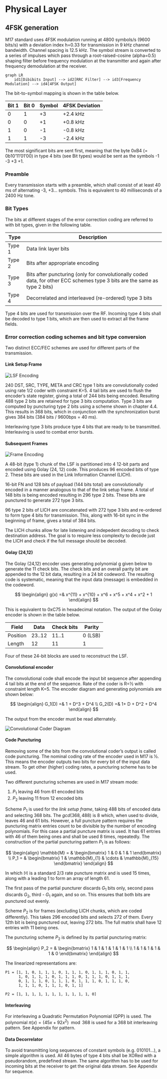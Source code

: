 # Physical Layer

## 4FSK generation

M17 standard uses 4FSK modulation running at 4800 symbols/s (9600 bits/s) with a deviation index h=0.33 for transmission in 9 kHz channel bandwidth. Channel spacing is 12.5 kHz. The symbol stream is converted to a series of impulses which pass through a root-raised-cosine (alpha=0.5) shaping filter before frequency modulation at the transmitter and again after frequency demodulation at the receiver.

```mermaid
graph LR
    id1[Dibibits Input] --> id2[RRC Filter] --> id3[Frequency Modulation] --> id4[4FSK Output]
```

The bit-to-symbol mapping is shown in the table below.

Bit 1 | Bit 0 | Symbol | 4FSK Deviation
----- | ----- | ------ | --------------
0     | 1     | +3     | +2.4 kHz
0     | 0     | +1     | +0.8 kHz
1     | 0     | -1     | -0.8 kHz
1     | 1     | -3     | -2.4 kHz

The most significant bits are sent first, meaning that the byte 0xB4 (= 0b10’11’01’00) in type 4 bits (see Bit types) would be sent as the symbols -1 -3 +3 +1.

### Preamble

Every transmission starts with a preamble, which shall consist of at least 40 ms of alternating -3, +3… symbols. This is equivalent to 40 milliseconds of a 2400 Hz tone.

### Bit Types

The bits at different stages of the error correction coding are referred to with bit types, given in the following table.

Type   | Description
----   | -----------
Type 1 | Data link layer bits
Type 2 | Bits after appropriate encoding
Type 3 | Bits after puncturing (only for convolutionally coded data, for other ECC schemes type 3 bits are the same as type 2 bits)
Type 4 | Decorrelated and interleaved (re-ordered) type 3 bits

Type 4 bits are used for transmission over the RF. Incoming type 4 bits shall be decoded to type 1 bits, which are then used to extract all the frame fields.

### Error correction coding schemes and bit type conversion

Two distinct ECC/FEC schemes are used for different parts of the transmission.

#### Link Setup Frame

![LSF Encoding](img/link_setup_frame_encoding.svg)

240 DST, SRC, TYPE, META and CRC type 1 bits are convolutionally coded using rate 1/2 coder with constraint K=5. 4 tail bits are used to flush the encoder’s state register, giving a total of 244 bits being encoded. Resulting 488 type 2 bits are retained for type 3 bits computation. Type 3 bits are computed by puncturing type 2 bits using a scheme shown in chapter 4.4. This results in 368 bits, which in conjunction with the synchronization burst gives 384 bits (384 bits / 9600bps = 40 ms).  
  
Interleaving type 3 bits produce type 4 bits that are ready to be transmitted. Interleaving is used to combat error bursts.

#### Subsequent Frames

![Frame Encoding](img/frame_encoding.svg)

A 48-bit (type 1) chunk of the LSF is partitioned into 4 12-bit parts and encoded using Golay (24, 12) code. This produces 96 encoded bits of type 2. These bits are used in the Link Information Channel (LICH).  
  
16-bit FN and 128 bits of payload (144 bits total) are convolutionally encoded in a manner analogous to that of the link setup frame. A total of 148 bits is being encoded resulting in 296 type 2 bits. These bits are punctured to generate 272 type 3 bits.  
  
96 type 2 bits of LICH are concatenated with 272 type 3 bits and re-ordered to form type 4 bits for transmission. This, along with 16-bit sync in the beginning of frame, gives a total of 384 bits.  
  
The LICH chunks allow for late listening and indepedent decoding to check destination address. The goal is to require less complexity to decode just the LICH and check if the full message should be decoded.

#### Golay (24,12)

The Golay (24,12) encoder uses generating polynomial g given below to generate the 11 check bits. The check bits and an overall parity bit are appended to the 12 bit data, resulting in a 24 bit codeword. The resulting code is systematic, meaning that the input data (message) is embedded in the codeword.

$$
\begin{align}
   g(x) =& x^{11} + x^{10} + x^6 + x^5 + x^4 + x^2 + 1
\end{align}
$$

This is equivalent to 0xC75 in hexadecimal notation. The output of the Golay encoder is shown in the table below.

Field      | Data     | Check bits  | Parity
-----      | ----     | ----------  | ------
Position   | 23..12   | 11..1       | 0 (LSB)
Length     | 12       | 11          | 1

Four of these 24-bit blocks are used to reconstruct the LSF.

#### Convolutional encoder

The convolutional code shall encode the input bit sequence after appending 4 tail bits at the end of the sequence. Rate of the coder is R=½ with constraint length K=5. The encoder diagram and generating polynomials are shown below:

$$
\begin{align}
   G_1(D) =& 1 + D^3 + D^4 \\
   G_2(D) =& 1+ D + D^2 + D^4
\end{align}
$$

The output from the encoder must be read alternately.

![Convolutional Coder Diagram](img/convolutional.svg)

#### Code Puncturing

Removing some of the bits from the convolutional coder’s output is
called code puncturing. The nominal coding rate of the encoder used in
M17 is ½. This means the encoder outputs two bits for every bit of the
input data stream. To get other (higher) coding rates, a puncturing
scheme has to be used.  
  
Two different puncturing schemes are used in M17 stream mode:

1. $P_1$ leaving 46 from 61 encoded bits
2. $P_2$ leaving 11 from 12 encoded bits

Scheme $P_1$ is used for the *link setup frame*, taking 488 bits of encoded data and selecting 368 bits. The $gcd(368,488)$ is 8 which, when used to divide, leaves 46 and 61 bits. However, a full puncture pattern requires the puncturing matrix entries count to be divisible by the number of encoding polynomials. For this case a partial puncture matrix is used. It has 61 entries with 46 of them being ones and shall be used 8 times, repeatedly. The construction of the partial puncturing pattern $P_1$ is as follows:

$$
\begin{align}
    \mathbb{M} = & \begin{bmatrix}
    1 & 0 & 1 & 1
    \end{bmatrix} \\
    P_1 = & \begin{bmatrix}
    1 & \mathbb{M}_{1} & \cdots & \mathbb{M}_{15}
    \end{bmatrix}
\end{align}
$$

In which $\mathbb{M}$ is a standard 2/3 rate puncture matrix and is used 15 times, along with a leading 1 to form an array of length 61.  
  
The first pass of the partial puncturer discards $G_1$ bits only, second pass discards $G_2$, third - $G_1$ again, and so on. This ensures that both bits are punctured out evenly.  
  
Scheme $P_2$ is for frames (excluding LICH chunks, which are coded differently). This takes 296 encoded bits and selects 272 of them. Every 12th bit is being punctured out, leaving 272 bits. The full matrix shall have 12 entries with 11 being ones.  
  
The puncturing scheme $P_2$ is defined by its partial puncturing matrix:

$$
\begin{align}
   P_2 = & \begin{bmatrix}
   1 & 1 & 1 & 1 & 1 & 1 \\
   1 & 1 & 1 & 1 & 1 & 0
   \end{bmatrix}
\end{align}
$$

The linearized representations are:

```
P1 = [1, 1, 0, 1, 1, 1, 0, 1, 1, 1, 0, 1, 1, 1, 0, 1, 1,
      1, 0, 1, 1, 1, 0, 1, 1, 1, 0, 1, 1, 1, 0, 1, 1, 1,
      0, 1, 1, 1, 0, 1, 1, 1, 0, 1, 1, 1, 0, 1, 1, 1, 0,
      1, 1, 1, 0, 1, 1, 1, 0, 1, 1]

P2 = [1, 1, 1, 1, 1, 1, 1, 1, 1, 1, 1, 0]
```

#### Interleaving

For interleaving a Quadratic Permutation Polynomial (QPP) is used. The polynomial $\pi(x)=(45x+92x^2)\mod 368$ is used for a 368 bit interleaving
pattern. See Appendix for pattern.

#### Data Decorrelator

To avoid transmitting long sequences of constant symbols (e.g. 010101…), a simple algorithm is used. All 46 bytes of type 4 bits shall be XORed with a pseudorandom, predefined stream. The same algorithm has to be used for incoming bits at the receiver to get the original data stream. See Appendix for sequence.
